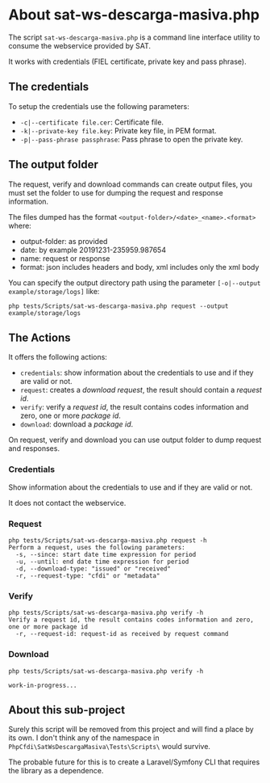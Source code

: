 # About sat-ws-descarga-masiva.php

The script `sat-ws-descarga-masiva.php` is a command line interface utility to consume the webservice provided by SAT.

It works with credentials (FIEL certificate, private key and pass phrase).

## The credentials

To setup the credentials use the following parameters:

- `-c|--certificate file.cer`: Certificate file.
- `-k|--private-key file.key`: Private key file, in PEM format.
- `-p|--pass-phrase passphrase`: Pass phrase to open the private key.

## The output folder

The request, verify and download commands can create output files, you must set the folder to use
for dumping the request and response information.

The files dumped has the format `<output-folder>/<date>_<name>.<format>` where:

- output-folder: as provided
- date: by example 20191231-235959.987654
- name: request or response
- format: json includes headers and body, xml includes only the xml body

You can specify the output directory path using the parameter `[-o|--output example/storage/logs]` like:

```shell
php tests/Scripts/sat-ws-descarga-masiva.php request --output example/storage/logs
```

## The Actions

It offers the following actions:

- `credentials`: show information about the credentials to use and if they are valid or not.
- `request`: creates a *download request*, the result should contain a *request id*.
- `verify`: verify a *request id*, the result contains codes information and zero, one or more *package id*.
- `download`: download a *package id*.

On request, verify and download you can use output folder to dump request and responses.

### Credentials

Show information about the credentials to use and if they are valid or not.

It does not contact the webservice.

### Request

```shell
php tests/Scripts/sat-ws-descarga-masiva.php request -h
Perform a request, uses the following parameters:
  -s, --since: start date time expression for period
  -u, --until: end date time expression for period
  -d, --download-type: "issued" or "received"
  -r, --request-type: "cfdi" or "metadata"
```

### Verify

```shell
php tests/Scripts/sat-ws-descarga-masiva.php verify -h
Verify a request id, the result contains codes information and zero, one or more package id
  -r, --request-id: request-id as received by request command
```

### Download

```shell
php tests/Scripts/sat-ws-descarga-masiva.php verify -h

work-in-progress...

```

## About this sub-project

Surely this script will be removed from this project and will find a place by its own.
I don't think any of the namespace in `PhpCfdi\SatWsDescargaMasiva\Tests\Scripts\` would survive.

The probable future for this is to create a Laravel/Symfony CLI that requires the library as a dependence.
